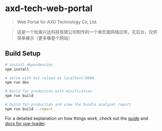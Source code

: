 # axd-tech-web-portal

> Web Portal for AXD Technology Co, Ltd.

> 这是一个给奥兴达科技有限公司制作的一个单页面网络应用，无后台，仅供简单展示（更多像是个网站）

## Build Setup

``` bash
# install dependencies
npm install

# serve with hot reload at localhost:8080
npm run dev

# build for production with minification
npm run build

# build for production and view the bundle analyzer report
npm run build --report
```

For a detailed explanation on how things work, check out the [guide](http://vuejs-templates.github.io/webpack/) and [docs for vue-loader](http://vuejs.github.io/vue-loader).

